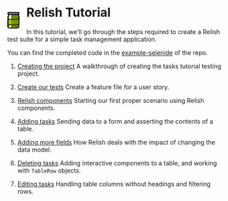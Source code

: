 <img style="float: left; margin-right: 16px;" src="../images/Relish.png" width="28" height="38">

<h1 style="margin-top: -16px">Relish Tutorial</h1>

In this tutorial, we'll go through the steps required to create a Relish test suite for a simple task management application.

You can find the completed code in the [example-selenide](https://github.com/dogriffiths/relish/tree/master/examples/selenide/example-selenide) of the repo.

1. [Creating the project](./tutorial-1.html)
A walkthrough of creating the tasks tutorial testing project.

2. [Create our tests](./tutorial-2.html)
Create a feature file for a user story.

3. [Relish components](./tutorial-3.html)
Starting our first proper scenario using Relish components.

4. [Adding tasks](./tutorial-4.html)
Sending data to a form and asserting the contents of a table.

5. [Adding more fields](./tutorial-5.html)
How Relish deals with the impact of changing the data model.

6. [Deleting tasks](./tutorial-6.html)
Adding interactive components to a table, and working with `TableRow` objects.

7. [Editing tasks](./tutorial-7.html)
Handling table columns without headings and filtering rows.
